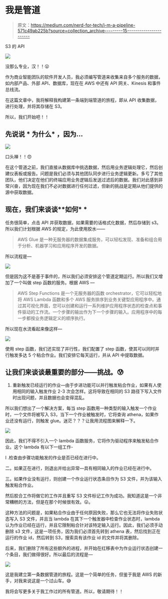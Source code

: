 # 我是管道

> 原文：<https://medium.com/nerd-for-tech/i-m-a-pipeline-571c49ab225b?source=collection_archive---------15----------------------->

S3 的 API

![](img/d5d05f6a7b53d027eca40c8c0fe0b6b6.png)

没那么专业，汉！！😮

作为商业智能团队的软件开发人员，我必须编写管道来收集来自多个服务的数据，如内部产品、外部 API、数据库，现在在 AWS 中还有 API 网关、Kinesis 和事件总线流。

在这篇文章中，我将解释我构建第一条端到端管道的旅程，即从 API 收集数据，进行处理，并将其存储在 S3。

所以，我们开始吧！！

## **先说说** * **为什么*** ，因为…

![](img/f166f6c9564776fae155186904dcd891.png)

口头禅！！😍

在这个管道之前，我们直接从数据库中挑选数据，然后用业务逻辑处理它，然后创建仪表板或报告。问题是我们必须与其他团队同步进行业务逻辑更新。多亏了其他团队，他们决定在他们的终端应用业务逻辑后发送过滤后的数据。我们对此感到非常兴奋，因为现在我们不必对数据进行任何过滤，但新的挑战是定期从他们提供的源中获取数据。

## 现在，我们来谈谈**如何* *

任务很简单，点击 API 并获取数据，如果需要的话格式化数据，然后存储到 s3。所以我们计划根据 AWS 的规定，为此使用胶水——

> AWS Glue 是一种无服务器的数据集成服务，可以轻松发现、准备和组合用于分析、机器学习和应用程序开发的数据。

所以流程是—

![](img/0c9bbac193bf956a4920ba0ab5a3bad1.png)

但是因为这不是基于事件的，所以我们必须安排这个管道定期运行。所以我们又增加了一个叫做 step 函数的服务。根据 AWS —

> AWS Step Functions 是一个无服务器的函数 orchestrator，它可以轻松地将 AWS Lambda 函数和多个 AWS 服务排序到业务关键型应用程序中。通过其可视化界面，您可以创建和运行一系列维护应用程序状态的检查点和事件驱动的工作流。一个步骤的输出作为下一个步骤的输入。应用程序中的每一步都按业务逻辑定义的顺序执行。

所以现在水流看起来像这样—

![](img/06f00ca3112ba3783cce20cfc984254a.png)

使用 step 函数，我们还实现了并行性，我们配置了 step 函数，使其可以同时并行触发多达 5 个粘合作业。我们安排它每天运行，并从 API 中提取数据。

## 让我们来谈谈最重要的部分——挑战。😰

1.  重新触发已经运行的作业—由于步进功能可以并行触发粘合作业，如果有人使用相同的输入触发作业 2-3 次会怎样。这将导致在相同的 S3 路径下写入文件时出现问题，并且数据也会变得混乱。

所以我们想出了一个解决方案，每当 step 函数用一种类型的输入触发一个作业时，一个文件将被写入 S3，当下一个作业被触发时，它将查询 athena，如果作业还没有运行，则触发 glue。迷茫？？？让我用流程图来解释一下。

![](img/5b818a7c9cd63161743daa3c9f9afcd0.png)

因此，我们不得不引入一个 lambda 函数服务，它将作为驱动程序来触发粘合作业。这个 lambda 有以下一组工作-

I .检查由步骤功能触发的作业是否已经在进行中。

二。如果正在进行，则退出并给出异常—具有相同输入的作业已经在进行中。

三。如果作业没有运行，则创建一个作业运行状态条目作为 S3 文件，并为该输入触发粘合作业。

然后胶合工作将做它的工作并且重写 S3 文件标记工作为成功。我知道这是一个非常糟糕的方法，但是在那个时候很有效。😛。

这种方法的问题是，如果粘合作业由于任何原因失败，那么它也无法将作业失败状态写入 S3 文件，并且当 lambda 在其下一个触发器中检查作业状态时，lambda 认为作业已经在运行，并且它限制粘合针对该特定输入运行。因此，我们必须手动删除 s3 文件，这是一项任务，因为我们必须首先转到 athena 表，然后找到正在运行的作业 id，然后转到 S3，搜索具有该作业 id 的文件并将其删除。

后来，我们删除了所有这些额外的进程，并开始在红移表中为作业运行状态创建一个条目，我们做得很好。所以最后的流程是—

![](img/71804a37c88da7f2fba3860a8a92616c.png)

这是我建立第一条数据管道的旅程。这是一个简单的任务，但鉴于我是 AWS 的新手，对我来说这是一个过山车。😅

我将会写更多关于我工作过的所有管道。所以，敬请期待！！